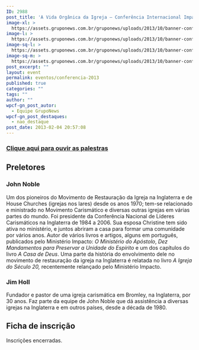 ```yaml
---
ID: 2988
post_title: 'A Vida Orgânica da Igreja – Conferência Internacional Impacto &#8211; GrupoNews'
image-xl: >
  https://assets.gruponews.com.br/gruponews/uploads/2013/10/banner-conferencia-2013.jpg
image-l: >
  https://assets.gruponews.com.br/gruponews/uploads/2013/10/banner-conferencia-2013-1280x503.jpg
image-sq-l: >
  https://assets.gruponews.com.br/gruponews/uploads/2013/10/banner-conferencia-2013-1280x503.jpg
image-sq-m: >
  https://assets.gruponews.com.br/gruponews/uploads/2013/10/banner-conferencia-2013-720x503.jpg
post_excerpt: ""
layout: event
permalink: eventos/conferencia-2013
published: true
categories: ""
tags: ""
author: ""
wpcf-gn_post_autor:
  - Equipe GrupoNews
wpcf-gn_post_destaques:
  - nao_destaque
post_date: 2013-02-04 20:57:08
---
```

<div class="success">
<h3><a href="http://www.gruponews.com.br/audiosevideos/conferencia-2013-igreja-organica">Clique aqui para ouvir as palestras</a></h3>
</div>
<h2>Preletores</h2>
<h3>John Noble</h3>
Um dos pioneiros do Movimento de Restauração da Igreja na Inglaterra e de House Churches (igrejas nos lares) desde os anos 1970; tem-se relacionado e ministrado no Movimento Carismático e diversas outras igrejas em várias partes do mundo. Foi presidente da Conferência Nacional de Líderes Carismáticos na Inglaterra de 1984 a 2006. Sua esposa Christine tem sido ativa no ministério, e juntos abriram a casa para formar uma comunidade por vários anos.<b> </b>Autor de vários livros e artigos, alguns em português, publicados pelo Ministério Impacto: <i>O Ministério do Apóstolo</i>, <i>Dez Mandamentos para Preservar a Unidade do Espírito</i> e um dos capítulos do livro <i>A Casa de Deus</i>. Uma parte da história do envolvimento dele no movimento de restauração da igreja na Inglaterra é relatada no livro <i>A Igreja do Século 20,</i> recentemente relançado pelo Ministério Impacto.
<h3>Jim Holl</h3>
Fundador e pastor de uma igreja carismática em Bromley, na Inglaterra, por 30 anos. Faz parte da equipe de John Noble que dá assistência a diversas igrejas na Inglaterra e em outros países, desde a década de 1980.
<h2>Ficha de inscrição</h2>
<div class="alert error">Inscrições encerradas.</div>